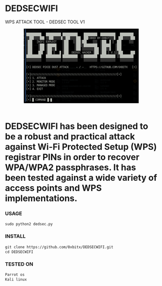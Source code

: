 # DEDSECWIFI
WPS ATTACK TOOL - DEDSEC TOOL V1
<center><img src="https://github.com/0xbitx/DEDSECWIFI/blob/main/dedsec.png" border="0"></center><br>

# DEDSECWIFI has been designed to be a robust and practical attack against Wi-Fi Protected Setup (WPS) registrar PINs in order to recover WPA/WPA2 passphrases. It has been tested against a wide variety of access points and WPS implementations. 

### USAGE
```
sudo python2 dedsec.py
```
### INSTALL
```
git clone https://github.com/0xbitx/DEDSECWIFI.git  
cd DEDSECWIFI
```
### TESTED ON
```
Parrot os
Kali linux
```
